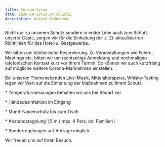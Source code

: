 ```yaml
---
title: Corona-Virus
date: 2020-10-13T23:24:55.973Z
description: Unsere Maßnahmen
---
```

<!--StartFragment-->

Nicht nur zu unserem Schutz sondern in erster Linie auch zum Schutz unserer Gäste, sorgen wir für die Einhaltung der z. Zt. aktualisierten Richtlinien für das Hotel-u. Gastgewerbe.

Wir bitten um telefonische Reservierung. Zu Veranstaltungen wie Feiern, Meetings etc. bitten wir um rechtzeitige Anmeldung und nochmaligen telefonischen Kontakt kurz vor Ihrem Termin. So können wir auch kurzfristig auf mögliche weitere Corona-Maßnahmen einstellen. 

Bei unseren Themenabenden Live-Musik, Mittelalterspeiss, Whisky-Tasting legen wir Wert auf die Einhaltung der Maßnahmen zu Ihrem Schutz.

\* Temperaturmessungen behalten wir uns bei Bedarf vor

\* Händedesinfektion im Eingang

\* Mund-Nasenschutz bis zum Tisch

\* Abstandsregelung 1,5 m ( max. 4 Pers. od. Familien )

\* Sonderregelungen auf Anfrage möglich 

Wir freuen uns auf Ihren Besuch.

<!--EndFragment-->